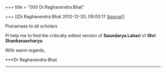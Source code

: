 +++
title = "000 Dr.Raghavendra.Bhat"

+++
[[Dr.Raghavendra.Bhat	2012-12-20, 09:00:17 [Source](https://groups.google.com/g/bvparishat/c/IwU-FTteKSk)]]



Pranamaas to all scholars

Pl help me to find the critically edited version of **Saundarya Lahari** of **Shri Shankaraacharya**.





With warm regards,

***Dr Raghavendra Bhat  
***

